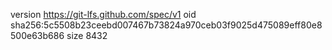 version https://git-lfs.github.com/spec/v1
oid sha256:5c5508b23ceebd007467b73824a970ceb03f9025d475089eff80e8500e63b686
size 8432
